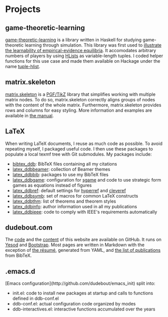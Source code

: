 # Projects

## game-theoretic-learning

[game-theoretic-learning](http://github.com/dudebout/game-theoretic-learning) is a library written in Haskell for studying game-theoretic learning through simulation.
This library was first used to [illustrate the learnability of empirical-evidence equilibria](http://github.com/dudebout/cdc_2012_dudebout_shamma/tree/master/simulations).
It accomodates arbitrary numbers of players by using [HLists](http://hackage.haskell.org/package/HList) as variable-length tuples.
I coded helper functions for this use case and made them available on Hackage under the name [tuple-hlist](http://hackage.haskell.org/package/tuple-hlist).

## matrix.skeleton

[matrix.skeleton](http://github.com/dudebout/matrix.skeleton) is a [PGF/TikZ](http://www.texample.net/tikz/) library that simplifies working with multiple matrix nodes. To do so, matrix.skeleton correctly aligns groups of nodes with the content of the whole matrix.
Furthermore, matrix.skeleton provides rows and columns for easy styling.
More information and examples are available in [the manual](/files/pdfs/matrix.skeleton-manual.pdf).

## LaTeX

<div class="meta-p">
  When writing LaTeX documents, I reuse as much code as possible.
  To avoid repeating myself, I packaged useful code.
  I then use these packages to populate a local <span class="filename">texmf</span> tree with Git submodules.
  My packages include:

  + [bibtex_ddb](http://github.com/dudebout/bibtex_ddb): BibTeX files containing all my citations
  + [latex_ddbbeamer](http://github.com/dudebout/latex_ddbbeamer): collection of Beamer themes
  + [latex_ddbbib](http://github.com/dudebout/latex_ddbbib): packages to use my BibTeX files
  + [latex_ddbgame](http://github.com/dudebout/latex_ddbgame): configuration for [sgame](http://www.ctan.org/tex-archive/macros/latex/contrib/sgame) and code to use strategic form games as equations instead of figures
  + [latex_ddbref](http://github.com/dudebout/latex_ddbref): default settings for [hyperref](http://www.ctan.org/tex-archive/macros/latex/contrib/hyperref) and [cleveref](http://www.ctan.org/tex-archive/macros/latex/contrib/cleveref)
  + [latex_ddbsymb](http://github.com/dudebout/latex_ddbsymb): set of macros for common LaTeX constructs
  + [latex_ddbthm](http://github.com/dudebout/latex_ddbthm): list of theorems and theorem styles
  + [latex_ddbinfo](http://github.com/dudebout/latex_ddbinfo): author information used in all my publications
  + [latex_ddbieee](http://github.com/dudebout/latex_ddbieee): code to comply with IEEE's requirements automatically

</div>


## dudebout.com

The [code](http://github.com/dudebout/dudeboutdotcom) and the [content](http://github.com/dudebout/dudeboutdotcom_content) of this website are available on GitHub.
It runs on [Yesod](http://yesodweb.com) and [Bootstrap](http://twitter.github.com/bootstrap).
Most pages are written in Markdown with the exception of [the résumé](resume), generated from YAML, and [the list of publications](publications) from BibTeX.


## .emacs.d

<div class="meta-p">
  [Emacs configuration](http://github.com/dudebout/emacs_init) split into:

  + <span class="filename">init.el</span>: code to install new packages at startup and calls to functions defined in <span class="filename">ddb-conf.el</span>
  + <span class="filename">ddb-conf.el</span>: actual configuration code organized by modes
  + <span class="filename">ddb-interactives.el</span>: interactive functions accumulated over the years

</div>
